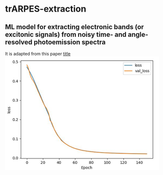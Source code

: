 # trARPES-extraction
## ML model for extracting electronic bands (or excitonic signals) from noisy time- and angle-resolved photoemission spectra

It is adapted from this paper [title](https://aip.scitation.org/doi/full/10.1063/1.5132586)
![alt text](loss_vs_epoch.jpg)
